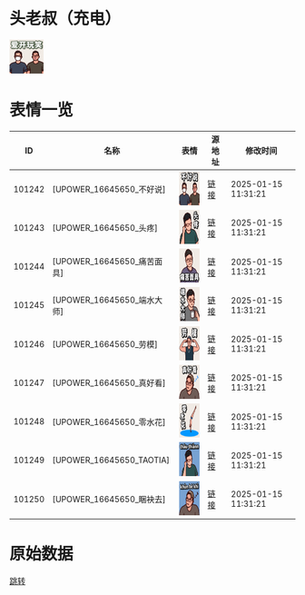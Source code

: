 # 头老叔（充电）

<img src="./cover.png" height="60" alt="cover" />

# 表情一览

|ID|名称|表情|源地址|修改时间|
|----|----|----|----|----|
|101242|[UPOWER_16645650_不好说]|<img src="./pic/101242_%5BUPOWER_16645650_不好说%5D.png" height="60" alt="不好说"/>|[链接](https://i0.hdslb.com/bfs/garb/06bcad1af7ce5d330cd5c9f7bfc9ecccf47c7343.png)|2025-01-15 11:31:21|
|101243|[UPOWER_16645650_头疼]|<img src="./pic/101243_%5BUPOWER_16645650_头疼%5D.png" height="60" alt="头疼"/>|[链接](https://i0.hdslb.com/bfs/garb/cdfbf8fa66e257c440bbd4df0650f9dbffa7ce50.png)|2025-01-15 11:31:21|
|101244|[UPOWER_16645650_痛苦面具]|<img src="./pic/101244_%5BUPOWER_16645650_痛苦面具%5D.png" height="60" alt="痛苦面具"/>|[链接](https://i0.hdslb.com/bfs/garb/40461e1e55c626a9cb4df5f29565ccb0d9f924b2.png)|2025-01-15 11:31:21|
|101245|[UPOWER_16645650_端水大师]|<img src="./pic/101245_%5BUPOWER_16645650_端水大师%5D.png" height="60" alt="端水大师"/>|[链接](https://i0.hdslb.com/bfs/garb/f32a8b1bd2892a66de1dbfcd0b3611571a282727.png)|2025-01-15 11:31:21|
|101246|[UPOWER_16645650_劳模]|<img src="./pic/101246_%5BUPOWER_16645650_劳模%5D.png" height="60" alt="劳模"/>|[链接](https://i0.hdslb.com/bfs/garb/700cbb2ae6d2f8fd110fe8e4677c066b25ebd0c4.png)|2025-01-15 11:31:21|
|101247|[UPOWER_16645650_真好看]|<img src="./pic/101247_%5BUPOWER_16645650_真好看%5D.png" height="60" alt="真好看"/>|[链接](https://i0.hdslb.com/bfs/garb/d97a4865d585e4ee705aac945e3e39f93e485fb7.png)|2025-01-15 11:31:21|
|101248|[UPOWER_16645650_零水花]|<img src="./pic/101248_%5BUPOWER_16645650_零水花%5D.png" height="60" alt="零水花"/>|[链接](https://i0.hdslb.com/bfs/garb/730da4b63e3ff2b26d645493791ce05d5132c538.png)|2025-01-15 11:31:21|
|101249|[UPOWER_16645650_TAOTIA]|<img src="./pic/101249_%5BUPOWER_16645650_TAOTIA%5D.png" height="60" alt="TAOTIA"/>|[链接](https://i0.hdslb.com/bfs/garb/de88158b0d434cffefdea642935f0d1c113eeb21.png)|2025-01-15 11:31:21|
|101250|[UPOWER_16645650_睏袂去]|<img src="./pic/101250_%5BUPOWER_16645650_睏袂去%5D.png" height="60" alt="睏袂去"/>|[链接](https://i0.hdslb.com/bfs/garb/609aae0f40553e8fe55ca2636d222d9cafef93bf.png)|2025-01-15 11:31:21|

# 原始数据

[跳转](./raw.json)

